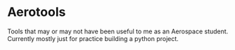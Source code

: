 # Aerotools
Tools that may or may not have been useful to me as an Aerospace student.  Currently mostly just for practice building a python project.
